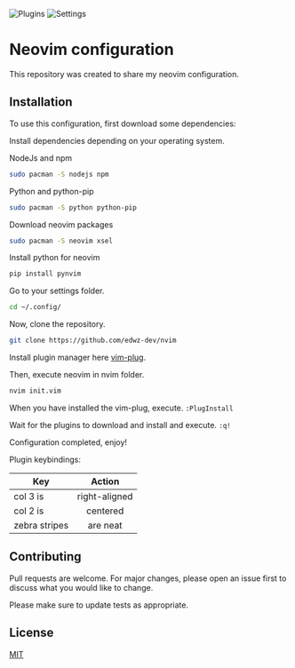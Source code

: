 <!--Neovim images-->
![Plugins](https://user-images.githubusercontent.com/17545760/118346342-5c69d800-b500-11eb-9cb3-ddfde45480c7.png)
![Settings](https://user-images.githubusercontent.com/17545760/118346343-5e339b80-b500-11eb-95ee-43ba4714fdb4.png)

# Neovim configuration

This repository was created to share my neovim configuration.

## Installation

To use this configuration, first download some dependencies:

Install dependencies depending on your operating system.

NodeJs and npm 
```bash
sudo pacman -S nodejs npm
```

Python and python-pip
```bash
sudo pacman -S python python-pip
```

Download neovim packages
```bash
sudo pacman -S neovim xsel
```

Install python for neovim
```bash
pip install pynvim
```

Go to your settings folder.

```bash
cd ~/.config/
```
Now, clone the repository.

```bash
git clone https://github.com/edwz-dev/nvim 
```

Install plugin manager here [vim-plug](https://www.google.com/search?q=vim-plug&oq=vim-plug&aqs=chrome..69i57j0l6j69i60.2592j0j4&sourceid=chrome&ie=UTF-8).

Then, execute neovim in nvim folder.

```bash
nvim init.vim
```

When you have installed the vim-plug, execute.
`:PlugInstall`

Wait for the plugins to download and install and execute.
`:q!`

Configuration completed, enjoy!

Plugin keybindings:

| Key | Action |
| ------------- |:-------------:|
| col 3 is      | right-aligned |
| col 2 is      | centered      |
| zebra stripes | are neat      |

## Contributing
Pull requests are welcome. For major changes, please open an issue first to discuss what you would like to change.

Please make sure to update tests as appropriate.

## License
[MIT](https://choosealicense.com/licenses/mit/)
